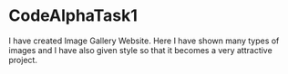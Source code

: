 # CodeAlphaTask1
I have created Image Gallery Website.
Here I have shown many types of images and I have also given style so that it becomes a very attractive project.
